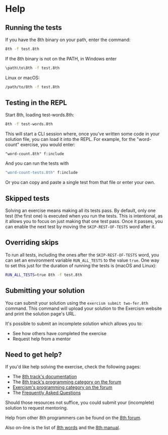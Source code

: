 # Help

## Running the tests

If you have the 8th binary on your path, enter the command:

```bash
8th -f test.8th
```

If the 8th binary is not on the PATH, in Windows enter

```cmd
\path\to\8th -f test.8th
```

Linux or macOS:

```bash
/path/to/8th -f test.8th
```

## Testing in the REPL

Start 8th, loading test-words.8th: 

```sh
8th -f test-words.8th
```

This will start a CLI session where, once you’ve written some code in your solution file, you can load it into the REPL.
For example, for the "word-count" exercise, you would enter:

```8th
"word-count.8th" f:include
```

And you can run the tests with 
```sh
"word-count-tests.8th" f:include
```

Or you can copy and paste a single test from that file or enter your own. 

## Skipped tests

Solving an exercise means making all its tests pass.
By default, only one test (the first one) is executed when you run the tests.
This is intentional, as it allows you to focus on just making that one test pass.
Once it passes, you can enable the next test by moving the `SKIP-REST-OF-TESTS` word after it.

## Overriding skips

To run all tests, including the ones after the `SKIP-REST-OF-TESTS` word, you can set an environment variable `RUN_ALL_TESTS` to the value `true`. 
One way to set this just for the duration of running the tests is (macOS and Linux):

```bash
RUN_ALL_TESTS=true 8th -f test.8th
```

## Submitting your solution

You can submit your solution using the `exercism submit two-fer.8th` command.
This command will upload your solution to the Exercism website and print the solution page's URL.

It's possible to submit an incomplete solution which allows you to:

- See how others have completed the exercise
- Request help from a mentor

## Need to get help?

If you'd like help solving the exercise, check the following pages:

- The [8th track's documentation](https://exercism.org/docs/tracks/8th)
- The [8th track's programming category on the forum](https://forum.exercism.org/c/programming/8th)
- [Exercism's programming category on the forum](https://forum.exercism.org/c/programming/5)
- The [Frequently Asked Questions](https://exercism.org/docs/using/faqs)

Should those resources not suffice, you could submit your (incomplete) solution to request mentoring.

Help from other 8th programmers can be found on the [8th forum](https://8th-dev.com/forum/).

Also on-line is the list of [8th words](https://8th-dev.com/words.html) and the [8th manual](https://8th-dev.com/manual.html).